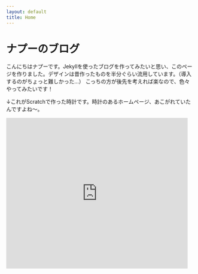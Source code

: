 ```yaml
---
layout: default
title: Home
---
```

# ナプーのブログ
こんにちはナプーです。Jekyllを使ったブログを作ってみたいと思い、このページを作りました。デザインは昔作ったものを半分ぐらい流用しています。（導入するのがちょっと難しかった…）
こっちの方が後先を考えれば楽なので、色々やってみたいです！

↓これがScratchで作った時計です。時計のあるホームページ、あこがれていたんですよね～。

<iframe src="https://turbowarp.org/434731718/embed" allowtransparency="true" width="485" height="402" frameborder="0" scrolling="no" allowfullscreen?hqpen?autoplay></iframe>

